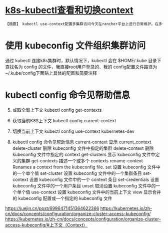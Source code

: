 # [k8s-kubectl查看和切换context](https://bbs.huaweicloud.com/blogs/369116)  
```bash
【摘要】 kubectl use-context配置多集群访问今天在rancher平台上进行日常维护。在多个集群切换时，鼠标一顿点点点还是有点不够顺畅。于是在"瑞斯拜"的chrome里面找到了k8s有关多集群访问配置的桥段，下面根据实践过程做简单描述使用 kubeconfig 文件组织集群访问通过 kubectl 连接k8s集群时，默认情况下，kubectl 会在 $HOME/.kube 目录下查找名...
```
# 使用 kubeconfig 文件组织集群访问
通过 kubectl 连接k8s集群时，默认情况下，kubectl 会在 $HOME/.kube 目录下查找名为 config 的文件，我直接root用户登录的、我的 config配置文件路径为 ~/.kube/config下面贴上具体的配置和简要注释


# kubectl config 命令见帮助信息

5. 或取全局上下文
kubectl config get-contexts




6. 获取当前K8S上下文
kubectl config current-context




7. 切换当前上下文
kubectl config use-context kubernetes-dev




8. kubectl config 命令见帮助信息
current-context 显示 current_context
delete-cluster 删除 kubeconfig 文件中指定的集群
delete-context 删除 kubeconfig 文件中指定的 context
get-clusters 显示 kubeconfig 文件中定义的集群
get-contexts 描述一个或多个 contexts
rename-context Renames a context from the kubeconfig file.
set 设置 kubeconfig 文件中的一个单个值
set-cluster 设置 kubeconfig 文件中的一个集群条目
set-context 设置 kubeconfig 文件中的一个 context 条目
set-credentials 设置 kubeconfig 文件中的一个用户条目
unset 取消设置 kubeconfig 文件中的一个单个值
use-context 设置 kubeconfig 文件中的当前上下文
view 显示合并的 kubeconfig 配置或一个指定的 kubeconfig 文件

https://juejin.cn/post/6996471451364622366
https://kubernetes.io/zh-cn/docs/concepts/configuration/organize-cluster-access-kubeconfig/
https://kubernetes.io/zh-cn/docs/concepts/configuration/organize-cluster-access-kubeconfig/#上下文（Context）
